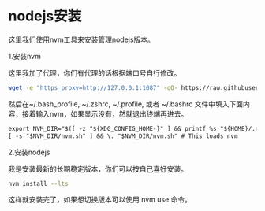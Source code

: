# nodejs安装

这里我们使用nvm工具来安装管理nodejs版本。

1.安装nvm

这里我加了代理，你们有代理的话根据端口号自行修改。

```sh
wget -e "https_proxy=http://127.0.0.1:1087" -qO- https://raw.githubusercontent.com/nvm-sh/nvm/v0.37.0/install.sh | bash
```

然后在~/.bash_profile, ~/.zshrc, ~/.profile, 或者 ~/.bashrc 文件中填入下面内容，接着输入nvm，如果显示没有，然就退出终端再进去。

```txt
export NVM_DIR="$([ -z "${XDG_CONFIG_HOME-}" ] && printf %s "${HOME}/.nvm" || printf %s "${XDG_CONFIG_HOME}/nvm")"
[ -s "$NVM_DIR/nvm.sh" ] && \. "$NVM_DIR/nvm.sh" # This loads nvm
```

2.安装nodejs

我是安装最新的长期稳定版本，你们可以按自己喜好安装。

```sh
nvm install --lts
```

这样就安装完了，如果想切换版本可以使用 nvm use 命令。

